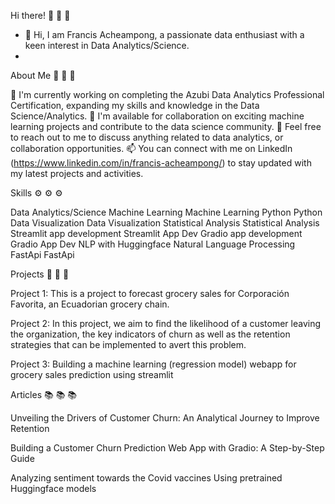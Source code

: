 Hi there! 👋 👋 👋
- 👋 Hi, I am Francis Acheampong, a passionate data enthusiast with a keen interest in Data Analytics/Science.
- 
About Me 👤 👤 👤

🔭 I'm currently working on completing the Azubi Data Analytics Professional Certification, expanding my skills and knowledge in the Data Science/Analytics.
👯 I'm available for collaboration on exciting machine learning projects and contribute to the data science community.
💬 Feel free to reach out to me to discuss anything related to data analytics, or collaboration opportunities.
📫 You can connect with me on LinkedIn (https://www.linkedin.com/in/francis-acheampong/) to stay updated with my latest projects and activities.

Skills ⚙️ ⚙️ ⚙️

Data Analytics/Science
Machine Learning Machine Learning
Python Python
Data Visualization Data Visualization
Statistical Analysis Statistical Analysis
Streamlit app development Streamlit App Dev
Gradio app development Gradio App Dev
NLP with Huggingface Natural Language Processing
FastApi FastApi

Projects 📂 📂 📂

Project 1: This is a project to forecast grocery sales for Corporación Favorita, an Ecuadorian grocery chain.

Project 2: In this project, we aim to find the likelihood of a customer leaving the organization, the key indicators of churn as well as the retention strategies that can be implemented to avert this problem.

Project 3: Building a machine learning (regression model) webapp for grocery sales prediction using streamlit

Articles 📚 📚 📚

Unveiling the Drivers of Customer Churn: An Analytical Journey to Improve Retention

Building a Customer Churn Prediction Web App with Gradio: A Step-by-Step Guide

Analyzing sentiment towards the Covid vaccines Using pretrained Huggingface models

